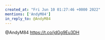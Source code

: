 ```yaml
---
created_at: "Fri Jun 10 01:27:46 +0000 2022"
mentions: ['AndyM84']
in_reply_to: @AndyM84
---
```


@AndyM84 https://t.co/jdGg9Eu3DH